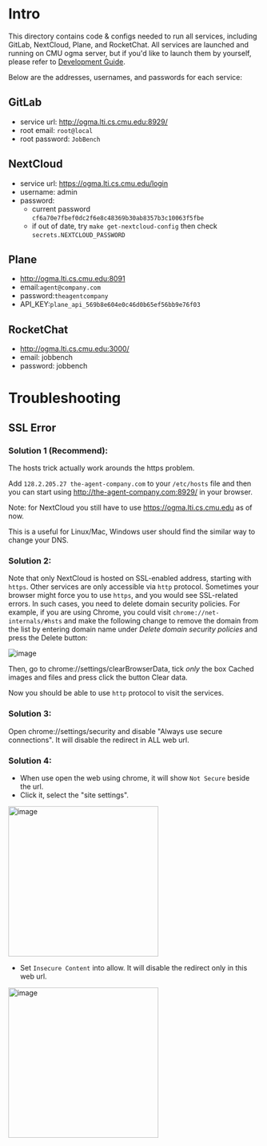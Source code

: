 # Intro

This directory contains code & configs needed to run all services,
including GitLab, NextCloud, Plane, and RocketChat. All services
are launched and running on CMU ogma server, but if you'd like
to launch them by yourself, please refer to [Development Guide](https://github.com/neulab/TheAgentCompany/blob/main/DEVELOPMENT.md).

Below are the addresses, usernames, and passwords for each service:

## GitLab
* service url: http://ogma.lti.cs.cmu.edu:8929/
* root email: `root@local`
* root password: `JobBench`

## NextCloud
* service url: https://ogma.lti.cs.cmu.edu/login
* username: admin
* password: 
    * current password `cf6a70e7fbef0dc2f6e8c48369b30ab8357b3c10063f5fbe`
    * if out of date, try `make get-nextcloud-config` then check `secrets.NEXTCLOUD_PASSWORD`

## Plane
* http://ogma.lti.cs.cmu.edu:8091
* email:`agent@company.com`
* password:`theagentcompany`
* API_KEY:`plane_api_569b8e604e0c46d0b65ef56bb9e76f03`

## RocketChat
* http://ogma.lti.cs.cmu.edu:3000/
* email: jobbench
* password: jobbench

# Troubleshooting

## SSL Error

### Solution 1 (Recommend):
The hosts trick actually work arounds the https problem.

Add `128.2.205.27 the-agent-company.com` to your `/etc/hosts` file and then you can start using http://the-agent-company.com:8929/ in your browser.

Note: for NextCloud you still have to use https://ogma.lti.cs.cmu.edu as of now.

This is a useful for Linux/Mac, Windows user should find the similar way to change your DNS.

### Solution 2:

Note that only NextCloud is hosted on SSL-enabled address, starting with `https`.
Other services are only accessible via `http` protocol. Sometimes your browser
might force you to use `https`, and you would see SSL-related errors. 
In such cases,
you need to delete domain security policies. For example, if you are using Chrome,
you could visit `chrome://net-internals/#hsts` and make the following change to remove the domain from the list by entering domain name under *Delete domain security policies* and press the Delete button:

![image](https://github.com/user-attachments/assets/a8657d53-313e-4b02-ac26-b551273f9277)

Then, go to chrome://settings/clearBrowserData, tick *only* the box Cached images and files and press click the button Clear data.


Now you should be able to use `http` protocol to visit the services.

### Solution 3:
Open chrome://settings/security and disable "Always use secure connections". It will disable the redirect in ALL web url.

### Solution 4:
* When use open the web using chrome, it will show `Not Secure` beside the url. 
* Click it, select the "site settings". 


<img src="https://github.com/user-attachments/assets/24452c97-f16d-444b-9b24-3bb733622a24" width="300" alt="image">



* Set `Insecure Content` into allow. It will disable the redirect only in this web url.

<img src="https://github.com/user-attachments/assets/e552b6ff-b2c5-408a-930a-8afef3927940" width="300" alt="image">
